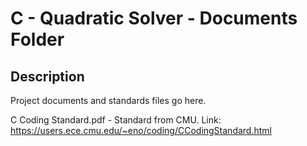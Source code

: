 
# C - Quadratic Solver - Documents Folder

## Description
Project documents and standards files go here.

C Coding Standard.pdf - Standard from CMU.
Link: https://users.ece.cmu.edu/~eno/coding/CCodingStandard.html
